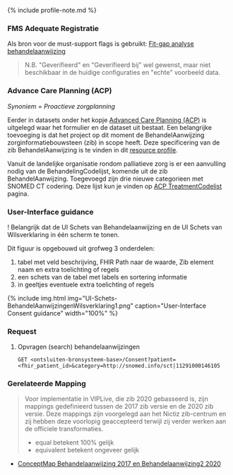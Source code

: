 {% include profile-note.md %}

### FMS Adequate Registratie

Als bron voor de must-support flags is gebruikt: [Fit-gap analyse behandelaanwijzing](https://amigo.nictiz.nl/uploads/7d857f79-4b79-4732-a1dd-2756bf4cdd24/fit_gap_analyse_Behandelaanwijzing.pdf)

<blockquote class="stu-note" markdown="1">
N.B. "Geverifieerd" en "Geverifieerd bij" wel gewenst, maar niet beschikbaar in de huidige configuraties en "echte" voorbeeld data.
</blockquote>

### Advance Care Planning (ACP)

*Synoniem = Proactieve zorgplanning*

Eerder in datasets onder het kopje [Advanced Care Planning (ACP)](datasets.html#advanced-care-planning) is uitgelegd waar het formulier en de dataset uit bestaat. Een belangrijke toevoeging is dat het project op dit moment de BehandelAanwijzing zorginformatiebouwsteen (zib) in scope heeft. Deze specificering van de zib BehandelAanwijzing is te vinden in dit [resource profile](#profile).

Vanuit de landelijke organisatie rondom palliatieve zorg is er een aanvulling nodig van de BehandelingCodelijst, komende uit de zib BehandelAanwijzing. Toegevoegd zijn drie nieuwe categorieen met SNOMED CT codering. Deze lijst kun je vinden op [ACP TreatmentCodelist](ValueSet-ACPTreatmentCodelist.html) pagina. 

### User-Interface guidance
! Belangrijk dat de UI Schets van Behandelaanwijzing en de UI Schets van Wilsverklaring in één scherm te tonen.

Dit figuur is opgebouwd uit grofweg 3 onderdelen:
1. tabel met veld beschrijving, FHIR Path naar de waarde, Zib element naam en extra toelichting of regels
1. een schets van de tabel met labels en sortering informatie
1. in geeltjes eventuele extra toelichting of regels

{% include img.html img="UI-Schets-BehandelAanwijzingenWilsverklaring1.png" caption="User-Interface Consent guidance" width="100%" %}

### Request

1. Opvragen (search) behandelaanwijzingen

    `GET <ontsluiten-bronsysteem-base>/Consent?patient=<fhir_patient_id>&category=http://snomed.info/sct|11291000146105`

### Gerelateerde Mapping

<blockquote class="stu-note" markdown="1">
Voor implementatie in VIPLive, die zib 2020 gebasseerd is, zijn mappings gedefinieerd tussen de 2017 zib versie en de 2020 zib versie. Deze mappings zijn voorgelegd aan het Nictiz zib-centrum en zij hebben deze voorlopig geaccepteerd terwijl zij verder werken aan de officiele transformaties.

* equal betekent 100% gelijk
* equivalent betekent ongeveer gelijk
</blockquote>

* [ConceptMap Behandelaanwijzing 2017 en Behandelaanwijzing2 2020](ConceptMap-behandelaanwijzing-2017-2020.html)
